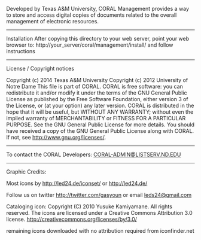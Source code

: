 Developed by Texas A&M University, CORAL Management provides a way to store and access digital copies of documents related to the overall management of electronic resources.

**************************
Installation
After copying this directory to your web server, point your web browser to:
http://your_server/coral/management/install/
and follow instructions

**************************
License / Copyright notices

Copyright (c) 2014 Texas A&M University
Copyright (c) 2012 University of Notre Dame
This file is part of CORAL.
CORAL is free software: you can redistribute it and/or modify it under the terms of the GNU General Public License as published by the Free Software Foundation, either version 3 of the License, or (at your option) any later version.
CORAL is distributed in the hope that it will be useful, but WITHOUT ANY WARRANTY; without even the implied warranty of MERCHANTABILITY or FITNESS FOR A PARTICULAR PURPOSE.  See the GNU General Public License for more details.
You should have received a copy of the GNU General Public License along with CORAL.  If not, see <http://www.gnu.org/licenses/>.

**************************
To contact the CORAL Developers:
CORAL-ADMIN@LISTSERV.ND.EDU


**************************
Graphic Credits:

Most icons by 
http://led24.de/iconset/ or http://led24.de/

Follow us on twitter http://twitter.com/gasyoun or email leds24@gmail.com

Cataloging icon:
Copyright (C) 2010 Yusuke Kamiyamane. All rights reserved.
The icons are licensed under a Creative Commons Attribution
3.0 license. <http://creativecommons.org/licenses/by/3.0/>


remaining icons downloaded with no attribution required from iconfinder.net